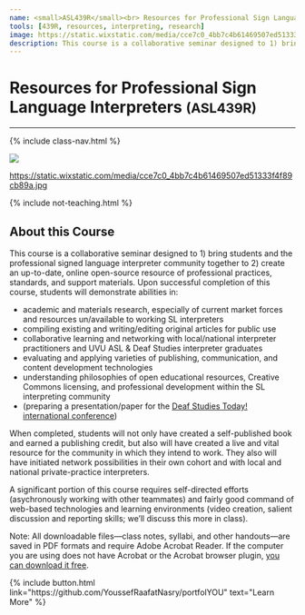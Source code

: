 ```yaml
---
name: <small>ASL439R</small><br> Resources for Professional Sign Language Interpreters
tools: [439R, resources, interpreting, research]
image: https://static.wixstatic.com/media/cce7c0_4bb7c4b61469507ed51333f4f89cb89a.jpg
description: This course is a collaborative seminar designed to 1) bring students and the professional signed language interpreter community together to 2) create an up-to-date, online open-source resource of professional practices, standards, and support materials.
---
```


# Resources for Professional Sign Language Interpreters <small>(ASL439R)</small>

***

{% include class-nav.html %}

![](https://static.wixstatic.com/media/cce7c0_4bb7c4b61469507ed51333f4f89cb89a.jpg)

https://static.wixstatic.com/media/cce7c0_4bb7c4b61469507ed51333f4f89cb89a.jpg

{% include not-teaching.html %}

## About this Course

<p class="lead">This course is a collaborative seminar designed to 1) bring students and the professional signed language interpreter community together to 2) create an up-to-date, online open-source resource of professional practices, standards, and support materials. Upon successful completion of this course, students will demonstrate abilities in:</p>

* academic and materials research, especially of current market forces and resources un/available to working SL interpreters
* compiling existing and writing/editing original articles for public use
* collaborative learning and networking with local/national interpreter practitioners and UVU ASL & Deaf Studies interpreter graduates
* evaluating and applying varieties of publishing, communication, and content development technologies
* understanding philosophies of open educational resources, Creative Commons licensing, and professional development within the SL interpreting community
* (preparing a presentation/paper for the [Deaf Studies Today! international conference](http://www.deafstudies.org))

When completed, students will not only have created a self-published book and earned a publishing credit, but also will have created a live and vital resource for the community in which they intend to work. They also will have initiated network possibilities in their own cohort and with local and national private-practice interpreters.

A significant portion of this course requires self-directed efforts (asychronously working with other teammates) and fairly good command of web-based technologies and learning environments (video creation, salient discussion and reporting skills; we’ll discuss this more in class).

Note: All downloadable files—class notes, syllabi, and other handouts—are saved in PDF formats and require Adobe Acrobat Reader. If the computer you are using does not have Acrobat or the Acrobat browser plugin, [you can download it free](http://www.adobe.com/products/acrobat/readstep2.html).

<p class="text-center">
{% include button.html link="https://github.com/YoussefRaafatNasry/portfolYOU" text="Learn More" %}
</p>